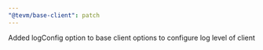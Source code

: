 ```yaml
---
"@tevm/base-client": patch
---
```


Added logConfig option to base client options to configure log level of client
